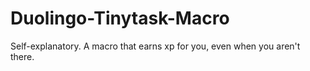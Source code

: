 # Duolingo-Tinytask-Macro
Self-explanatory. A macro that earns xp for you, even when you aren't there.
